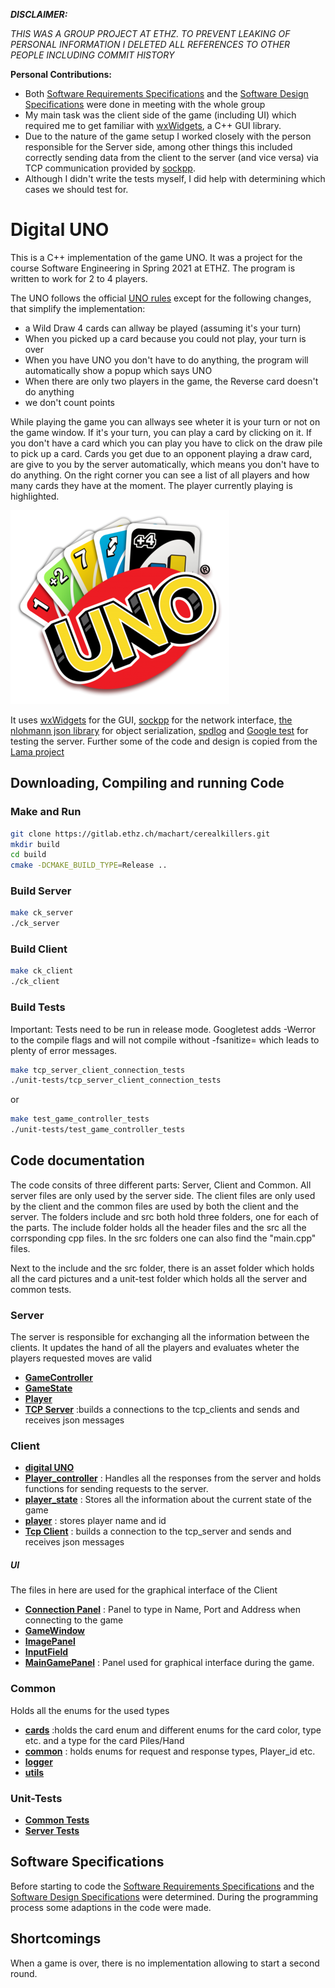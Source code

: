 ***DISCLAIMER:***

*THIS WAS A GROUP PROJECT AT ETHZ. TO PREVENT LEAKING OF PERSONAL INFORMATION I DELETED ALL REFERENCES TO OTHER PEOPLE INCLUDING COMMIT HISTORY*

**Personal Contributions:**

* Both [Software Requirements Specifications](./doc/srs_digitalUno.pdf) and the [Software Design Specifications](./doc/sds_digitalUno.pdf) were done in meeting with the whole group
* My main task was the client side of the game (including UI) which required me to get familiar with [wxWidgets](https://www.wxwidgets.org/), a C++ GUI library.
* Due to the nature of the game setup I worked closely with the person responsible for the Server side, among other things this included correctly sending data from the client to the server (and vice versa) via TCP communication provided by [sockpp](https://github.com/fpagliughi/sockpp).
* Although I didn't write the tests myself, I did help with determining which cases we should test for.



# Digital UNO

This is a C++ implementation of the game UNO. It was a project for the course Software Engineering in Spring 2021 at ETHZ.
The program is written to work for 2 to 4 players.


The UNO follows the official [UNO rules](https://service.mattel.com/instruction_sheets/42001pr.pdf) except for the following changes, that simplify the implementation:
- a Wild Draw 4 cards can allway be played (assuming it's your turn)
- When you picked up a card because you could not play, your turn is over
- When you have UNO you don't have to do anything, the program will automatically show a popup which says UNO
- When there are only two players in the game, the Reverse card doesn't do anything
- we don't count points 
 
While playing the game you can allways see wheter it is your turn or not on the game window. If it's your turn, you can play a card by clicking on it. If you don't have a card which you can play you have to click on the draw pile to pick up a card. Cards you get due to an opponent playing a draw card, are give to you by the server automatically, which means you don't have to do anything.
On the right corner you can see a list of all players and how many cards they have at the moment. The player currently playing is highlighted.  


![UNO-logo](./assets/uno_logo.png?raw=true)

It uses [wxWidgets](https://www.wxwidgets.org/) for the GUI, [sockpp](https://github.com/fpagliughi/sockpp) for the network interface, [the nlohmann json library](https://github.com/nlohmann/json) for object serialization, [spdlog](https://github.com/gabime/spdlog) and [Google test](https://github.com/google/googletest) for testing the server.
Further some of the code and design is copied from the [Lama project](https://gitlab.ethz.ch/hraymond/cse-lama-example-project)

## Downloading, Compiling and running Code

### Make and Run
```bash
git clone https://gitlab.ethz.ch/machart/cerealkillers.git
mkdir build
cd build
cmake -DCMAKE_BUILD_TYPE=Release ..
```
### Build Server
```bash
make ck_server
./ck_server
```
### Build Client
```bash
make ck_client
./ck_client 
```

### Build Tests
Important: Tests need to be run in release mode. Googletest adds -Werror to the compile flags and will not compile without -fsanitize= which leads to plenty of error messages.
```bash
make tcp_server_client_connection_tests
./unit-tests/tcp_server_client_connection_tests
```
or
```bash
make test_game_controller_tests
./unit-tests/test_game_controller_tests
```

## Code documentation

The code consits of three different parts: Server, Client and Common. 
All server files are only used by the server side. The client files are only used by the client and the common files are used by both the client and the server.
The folders include and src both hold three folders, one for each of the parts. The include folder holds all the header files and the src all the corrsponding cpp files. In the src folders one can also find the "main.cpp" files.
 
Next to the include and the src folder, there is an asset folder which holds all the card pictures and a unit-test folder which holds all the server and common tests. 

### Server
The server is responsible for exchanging all the information between the clients. It updates the hand of all the players and evaluates wheter the players requested moves are valid

* __[GameController](./include/server/game_controlller.hpp)__
* __[GameState](./include/server/game_state.hpp)__
* __[Player](./include/server/player.hpp)__
* __[TCP Server](./include/server/tcp_server.hpp)__ :builds a connections to the tcp_clients and sends and receives json messages

### Client
* __[digital UNO](./include/client/digital_UNO.hpp)__
* __[Player_controller](./include/client/player_controller.hpp)__ : Handles all the responses from the server and holds functions for sending requests to the server. 
* __[player_state](./include/client/player_state.hpp)__ : Stores all the information about the current state of the game 
* __[player](./include/client/player.hpp)__ : stores player name and id
* __[Tcp Client](./include/client/tcp_client.hpp)__ : builds a connection to the tcp_server and sends and receives json messages

##### UI
The files in here are used for the graphical interface of the Client
* __[Connection Panel](./include/client/UI/ConnectionPanel.hpp)__ : Panel to type in Name, Port and Address when connecting to the game 
* __[GameWindow](./include/client/UI/GameWindow.hpp)__
* __[ImagePanel](./include/client/UI/ImagePanel.hpp)__ 
* __[InputField](./include/client/UI/InputField.hpp)__  
* __[MainGamePanel](./include/client/UI/MainGamePanel.hpp)__ : Panel used for graphical interface during the game.  

### Common
Holds all the enums for the used types
* __[cards](./include/common/cards.hpp)__ :holds the card enum and different enums for the card color, type etc. and a type for the card Piles/Hand
* __[common](./include/common/common.hpp)__ : holds enums for request and response types, Player_id etc.  
* __[logger](./include/common/logger.hpp)__
* __[utils](./include/common/logger.hpp)__

### Unit-Tests
* __[Common Tests](./unit-tests/commontest)__
* __[Server Tests](./unit-tests/servertest)__

## Software Specifications

Before starting to code the [Software Requirements Specifications](./doc/srs_digitalUno.pdf) and the [Software Design Specifications](./doc/sds_digitalUno.pdf) were determined. During the programming process some adaptions in the code were made.

## Shortcomings

When a game is over, there is no implementation allowing to start a second round.
